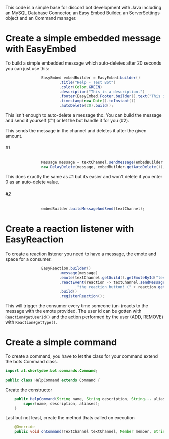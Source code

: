 This code is a simple base for discord bot development with Java including an MySQL Database Connector, an Easy Embed Builder, an ServerSettings object and an Command manager.
# Create a simple embedded message with EasyEmbed
To build a simple embedded message which auto-deletes after 20 seconds you can just use this:
```java
                EasyEmbed embedBuilder = EasyEmbed.builder()
                        .title("Help - Test Bot")
                        .color(Color.GREEN)
                        .description("This is a description.")
                        .footer(EasyEmbed.Footer.builder().text("This is the footer of the embed").build())
                        .timestamp(new Date().toInstant())
                        .autoDelete(20).build();
```
This isn't enough to auto-delete a message tho. You can build the message and send it yourself (#1) or let the bot handle it for you (#2).

This sends the message in the channel and deletes it after the given amount.
###### #1
```java
                Message message = textChannel.sendMessage(embedBuilder.buildMessage()).complete();
                new DelayDelete(message, embedBuilder.getAutoDelete());
```

This does exactly the same as #1 but its easier and won't delete if you enter 0 as an auto-delete value.
###### #2
```java
                embedBuilder.buildMessageAndSend(textChannel);
```                

# Create a reaction listener with EasyReaction
To create a reaction listener you need to have a message, the emote and space for a consumer.
```java
                EasyReaction.builder()
                        .message(message)
                        .emote(textChannel.getGuild().getEmoteById("testId"))
                        .reactEvent(reaction -> textChannel.sendMessage("User " + reaction.getUserId() + " interacted with " +
                                "the reaction button! (" + reaction.getType() + " )").queue())
                        .build()
                        .registerReaction();
```
This will trigger the consumer every time someone (un-)reacts to the message with the emote provided.
The user id can be gotten with `Reaction#getUserId()` and the action performed by the user (ADD, REMOVE) with `Reaction#getType()`.

# Create a simple command
To create a command, you have to let the class for your command extend the bots Command class.
```java
import at.shortydev.bot.commands.Command;

public class HelpCommand extends Command {
```
Create the constructor
```java
    public HelpCommand(String name, String description, String... aliases) {
        super(name, description, aliases);
    }
```
Last but not least, create the method thats called on execution
```java
    @Override
    public void onCommand(TextChannel textChannel, Member member, String command, String[] args) {
```
